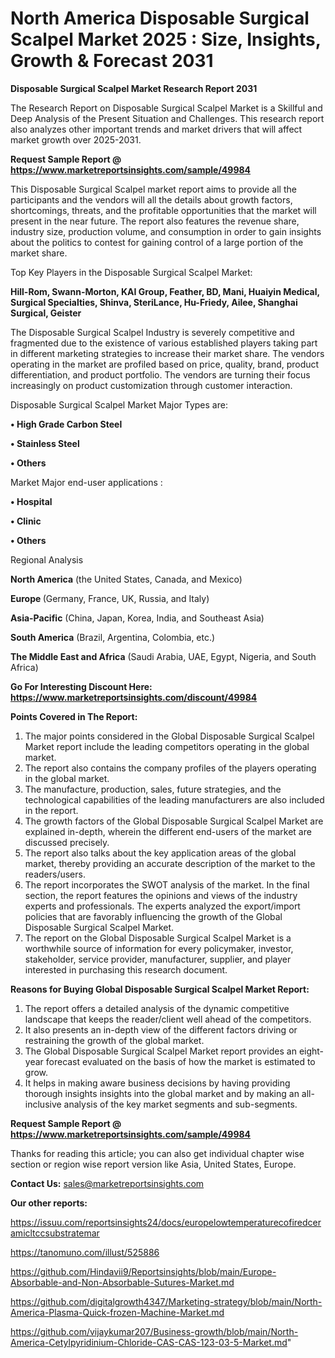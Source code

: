 # North America Disposable Surgical Scalpel Market 2025 : Size, Insights, Growth & Forecast 2031

<strong>Disposable Surgical Scalpel Market Research Report 2031</strong>

The Research Report on Disposable Surgical Scalpel Market is a Skillful and Deep Analysis of the Present Situation and Challenges. This research report also analyzes other important trends and market drivers that will affect market growth over 2025-2031.

<strong>Request Sample Report @ <a href=https://www.marketreportsinsights.com/sample/49984>https://www.marketreportsinsights.com/sample/49984</a></strong>

This Disposable Surgical Scalpel market report aims to provide all the participants and the vendors will all the details about growth factors, shortcomings, threats, and the profitable opportunities that the market will present in the near future. The report also features the revenue share, industry size, production volume, and consumption in order to gain insights about the politics to contest for gaining control of a large portion of the market share.

Top Key Players in the Disposable Surgical Scalpel Market:

<strong>Hill-Rom, Swann-Morton, KAI Group, Feather, BD, Mani, Huaiyin Medical, Surgical Specialties, Shinva, SteriLance, Hu-Friedy, Ailee, Shanghai Surgical, Geister</strong>

The Disposable Surgical Scalpel Industry is severely competitive and fragmented due to the existence of various established players taking part in different marketing strategies to increase their market share. The vendors operating in the market are profiled based on price, quality, brand, product differentiation, and product portfolio. The vendors are turning their focus increasingly on product customization through customer interaction.

Disposable Surgical Scalpel Market Major Types are:

<strong>•  High Grade Carbon Steel

•  Stainless Steel

•  Others</strong>

Market Major end-user applications :

<strong>•  Hospital

•  Clinic

•  Others</strong>

Regional Analysis

</u><strong><b>North America</b></strong> (the United States, Canada, and Mexico)

<strong><b>Europe </b></strong>(Germany, France, UK, Russia, and Italy)

<strong><b>Asia-Pacific</b></strong> (China, Japan, Korea, India, and Southeast Asia)

<strong><b>South America</b></strong> (Brazil, Argentina, Colombia, etc.)

<strong><b>The Middle East and Africa</b></strong> (Saudi Arabia, UAE, Egypt, Nigeria, and South Africa)

<strong>Go For Interesting Discount Here: <a href=https://www.marketreportsinsights.com/discount/49984>https://www.marketreportsinsights.com/discount/49984</a></strong>

<strong>Points Covered in The Report:</strong>
<ol>
  <li>The major points considered in the Global Disposable Surgical Scalpel Market report include the leading competitors operating in the global market.</li>
  <li>The report also contains the company profiles of the players operating in the global market.</li>
  <li>The manufacture, production, sales, future strategies, and the technological capabilities of the leading manufacturers are also included in the report.</li>
  <li>The growth factors of the Global Disposable Surgical Scalpel Market are explained in-depth, wherein the different end-users of the market are discussed precisely.</li>
  <li>The report also talks about the key application areas of the global market, thereby providing an accurate description of the market to the readers/users.</li>
  <li>The report incorporates the SWOT analysis of the market. In the final section, the report features the opinions and views of the industry experts and professionals. The experts analyzed the export/import policies that are favorably influencing the growth of the Global Disposable Surgical Scalpel Market.</li>
  <li>The report on the Global Disposable Surgical Scalpel Market is a worthwhile source of information for every policymaker, investor, stakeholder, service provider, manufacturer, supplier, and player interested in purchasing this research document.</li>
</ol>
<strong>Reasons for Buying Global Disposable Surgical Scalpel Market Report:</strong>

<ol>
  <li>The report offers a detailed analysis of the dynamic competitive landscape that keeps the reader/client well ahead of the competitors.</li>
  <li>It also presents an in-depth view of the different factors driving or restraining the growth of the global market.</li>
  <li>The Global Disposable Surgical Scalpel Market report provides an eight-year forecast evaluated on the basis of how the market is estimated to grow.</li>
  <li>It helps in making aware business decisions by having providing thorough insights insights into the global market and by making an all-inclusive analysis of the key market segments and sub-segments.</li>
</ol>
<strong>Request Sample Report @ <a href=https://www.marketreportsinsights.com/sample/49984>https://www.marketreportsinsights.com/sample/49984</a></strong>


Thanks for reading this article; you can also get individual chapter wise section or region wise report version like Asia, United States, Europe.

<strong>Contact Us:</strong>
sales@marketreportsinsights.com

<strong>Our other reports:</strong>

<a href=https://issuu.com/reportsinsights24/docs/europelowtemperaturecofiredceramicltccsubstratemar>https://issuu.com/reportsinsights24/docs/europelowtemperaturecofiredceramicltccsubstratemar</a>

<a href=https://tanomuno.com/illust/525886>https://tanomuno.com/illust/525886</a>

<a href=https://github.com/Hindavii9/Reportsinsights/blob/main/Europe-Absorbable-and-Non-Absorbable-Sutures-Market.md>https://github.com/Hindavii9/Reportsinsights/blob/main/Europe-Absorbable-and-Non-Absorbable-Sutures-Market.md</a>

<a href=https://github.com/digitalgrowth4347/Marketing-strategy/blob/main/North-America-Plasma-Quick-frozen-Machine-Market.md>https://github.com/digitalgrowth4347/Marketing-strategy/blob/main/North-America-Plasma-Quick-frozen-Machine-Market.md</a>

<a href=https://github.com/vijaykumar207/Business-growth/blob/main/North-America-Cetylpyridinium-Chloride-CAS-CAS-123-03-5-Market.md>https://github.com/vijaykumar207/Business-growth/blob/main/North-America-Cetylpyridinium-Chloride-CAS-CAS-123-03-5-Market.md</a>"
